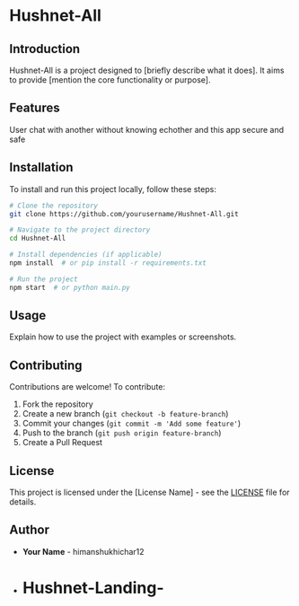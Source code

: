 # Hushnet-All

## Introduction
Hushnet-All is a project designed to [briefly describe what it does]. It aims to provide [mention the core functionality or purpose].

## Features
User chat with another without knowing echother and this app secure and safe


## Installation
To install and run this project locally, follow these steps:

```sh
# Clone the repository
git clone https://github.com/yourusername/Hushnet-All.git

# Navigate to the project directory
cd Hushnet-All

# Install dependencies (if applicable)
npm install  # or pip install -r requirements.txt

# Run the project
npm start  # or python main.py
```

## Usage
Explain how to use the project with examples or screenshots.


## Contributing
Contributions are welcome! To contribute:
1. Fork the repository
2. Create a new branch (`git checkout -b feature-branch`)
3. Commit your changes (`git commit -m 'Add some feature'`)
4. Push to the branch (`git push origin feature-branch`)
5. Create a Pull Request

## License
This project is licensed under the [License Name] - see the [LICENSE](LICENSE) file for details.

## Author
- **Your Name** - himanshukhichar12
- # Hushnet-Landing-
